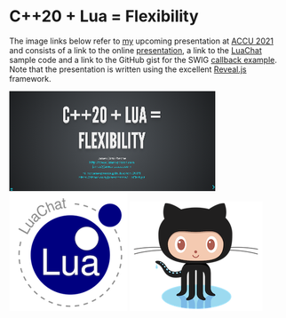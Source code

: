 # C++20 + Lua = Flexibility

The image links below refer to [my](http://www.james-pascoe.com) upcoming presentation at
[ACCU 2021](https://flame.firebird.systems/archer-yates/ACCU2021/MyProgrammes#Entry.ItemPage.12122.0.EntryDefinition.b8efce33-2c84-4290-ba65-991a03ef305d)
and consists of a link to the online [presentation](http://jamespascoe.github.io/accu2021), a link
to the [LuaChat](http://github.com/jamespascoe/LuaChat.git) sample code and a link to the GitHub gist for
the SWIG [callback example](https://gist.github.com/jamespascoe/523a5cf4114a1230b4d8a386bb8cd8ba). Note
that the presentation is written using the excellent [Reveal.js](https://github.com/hakimel/reveal.js/)
framework.

[![C++20 + Lua = Flexibility](media/C++20_plus_Lua_equals_Flexibility.png)](http://jamespascoe.github.io/accu2021)
[![LuaChat Example Code](media/Lua_Chat_Logo.png)](http://github.com/jamespascoe/LuaChat.git)
[![GitHub Gist for SWIG Callback Example](media/Octocat.png)](https://gist.github.com/jamespascoe/523a5cf4114a1230b4d8a386bb8cd8ba)
